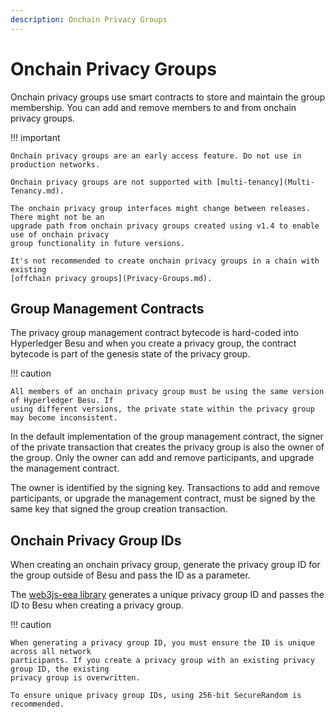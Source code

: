 ```yaml
---
description: Onchain Privacy Groups
---
```


# Onchain Privacy Groups

Onchain privacy groups use smart contracts to store and maintain the group membership. You can add
and remove members to and from onchain privacy groups.

!!! important

    Onchain privacy groups are an early access feature. Do not use in production networks.

    Onchain privacy groups are not supported with [multi-tenancy](Multi-Tenancy.md).

    The onchain privacy group interfaces might change between releases. There might not be an
    upgrade path from onchain privacy groups created using v1.4 to enable use of onchain privacy
    group functionality in future versions.

    It's not recommended to create onchain privacy groups in a chain with existing
    [offchain privacy groups](Privacy-Groups.md).

## Group Management Contracts

The privacy group management contract bytecode is hard-coded into Hyperledger Besu and when you
create a privacy group, the contract bytecode is part of the genesis state of the privacy group.

!!! caution

    All members of an onchain privacy group must be using the same version of Hyperledger Besu. If
    using different versions, the private state within the privacy group may become inconsistent.

In the default implementation of the group management contract, the signer of the private transaction
that creates the privacy group is also the owner of the group. Only the owner can add and remove participants,
and upgrade the management contract.

The owner is identified by the signing key.  Transactions to add and remove participants, or upgrade 
the management contract, must be signed by the same key that signed the group creation transaction. 

## Onchain Privacy Group IDs

When creating an onchain privacy group, generate the privacy group ID for the group outside of Besu
and pass the ID as a parameter.

The [web3js-eea library](../../HowTo/Use-Privacy/Use-OnChainPrivacy.md) generates a unique privacy
group ID and passes the ID to Besu when creating a privacy group.

!!! caution

    When generating a privacy group ID, you must ensure the ID is unique across all network
    participants. If you create a privacy group with an existing privacy group ID, the existing
    privacy group is overwritten.

    To ensure unique privacy group IDs, using 256-bit SecureRandom is recommended.

